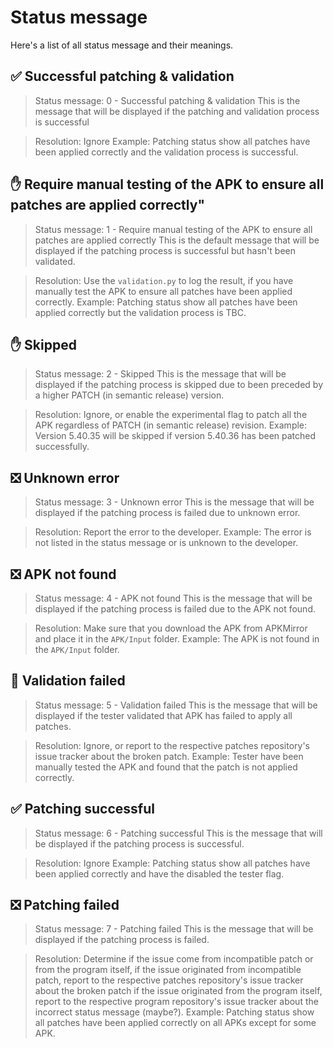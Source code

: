 # Status message
Here's a list of all status message and their meanings.

## ✅ Successful patching & validation
> Status message: 0 - Successful patching & validation
This is the message that will be displayed if the patching and validation process is successful

> Resolution: Ignore
> Example: Patching status show all patches have been applied correctly and the validation process is successful.

## ✋ Require manual testing of the APK to ensure all patches are applied correctly"
> Status message: 1 - Require manual testing of the APK to ensure all patches are applied correctly
This is the default message that will be displayed if the patching process is successful but hasn't been validated.

> Resolution: Use the `validation.py` to log the result, if you have manually test the APK to ensure all patches have been applied correctly.
> Example: Patching status show all patches have been applied correctly but the validation process is TBC.

## ✋ Skipped
> Status message: 2 - Skipped
This is the message that will be displayed if the patching process is skipped due to been preceded by a higher PATCH (in semantic release) version.

> Resolution: Ignore, or enable the experimental flag to patch all the APK regardless of PATCH (in semantic release) revision.
> Example: Version 5.40.35 will be skipped if version 5.40.36 has been patched successfully.

## ❎ Unknown error
> Status message: 3 - Unknown error
This is the message that will be displayed if the patching process is failed due to unknown error.

> Resolution: Report the error to the developer.
> Example: The error is not listed in the status message or is unknown to the developer.

## ❎ APK not found
> Status message: 4 - APK not found
This is the message that will be displayed if the patching process is failed due to the APK not found.

> Resolution: Make sure that you download the APK from APKMirror and place it in the `APK/Input` folder.
> Example: The APK is not found in the `APK/Input` folder.

## 🙅 Validation failed
> Status message: 5 - Validation failed
This is the message that will be displayed if the tester validated that APK has failed to apply all patches.

> Resolution: Ignore, or report to the respective patches repository's issue tracker about the broken patch.
> Example: Tester have been manually tested the APK and found that the patch is not applied correctly.

## ✅ Patching successful
> Status message: 6 - Patching successful
This is the message that will be displayed if the patching process is successful.

> Resolution: Ignore
> Example: Patching status show all patches have been applied correctly and have the disabled the tester flag.

## ❎ Patching failed
> Status message: 7 - Patching failed
This is the message that will be displayed if the patching process is failed.

> Resolution: Determine if the issue come from incompatible patch or from the program itself,
>              if the issue originated from incompatible patch, report to the respective patches repository's issue tracker about the broken patch
>              if the issue originated from the program itself, report to the respective program repository's issue tracker about the incorrect status message (maybe?).
> Example: Patching status show all patches have been applied correctly on all APKs except for some APK.
